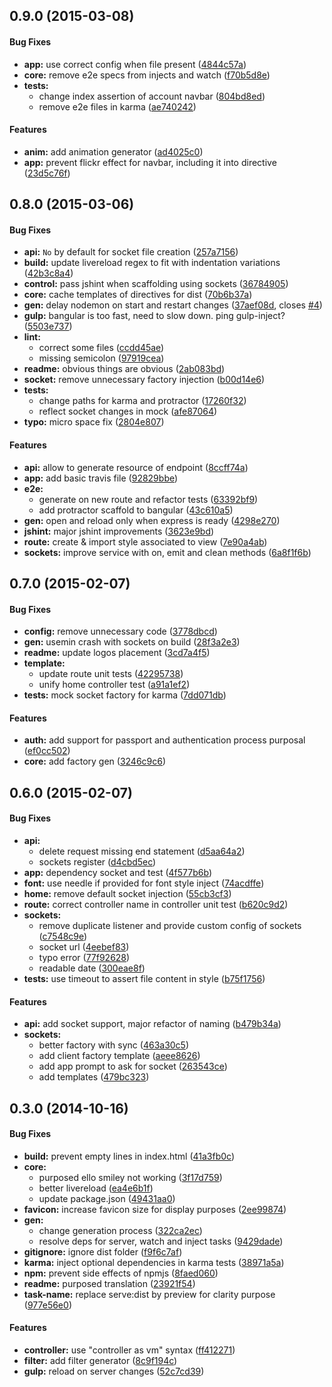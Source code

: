 ## 0.9.0 (2015-03-08)


#### Bug Fixes

* **app:** use correct config when file present ([4844c57a](https://github.com/42Zavattas/generator-bangular/commit/4844c57a9a3b906465b9bcc1911f5530bf53a3a3))
* **core:** remove e2e specs from injects and watch ([f70b5d8e](https://github.com/42Zavattas/generator-bangular/commit/f70b5d8e76fef4073a4a478a8fb64207d3b3c6cc))
* **tests:**
  * change index assertion of account navbar ([804bd8ed](https://github.com/42Zavattas/generator-bangular/commit/804bd8edc78c173d5bbc4f2eaf082c44866c2f47))
  * remove e2e files in karma ([ae740242](https://github.com/42Zavattas/generator-bangular/commit/ae7402422a690d9e34ae9fb07eb1b42f95b77c03))


#### Features

* **anim:** add animation generator ([ad4025c0](https://github.com/42Zavattas/generator-bangular/commit/ad4025c031606f08ebad36836835564359983405))
* **app:** prevent flickr effect for navbar, including it into directive ([23d5c76f](https://github.com/42Zavattas/generator-bangular/commit/23d5c76fe10368ee132538a6850d2e20354c9cdf))


## 0.8.0 (2015-03-06)


#### Bug Fixes

* **api:** `No` by default for socket file creation ([257a7156](https://github.com/42Zavattas/generator-bangular/commit/257a7156077f894b592330f7a2d49359eb9ffb7d))
* **build:** update livereload regex to fit with indentation variations ([42b3c8a4](https://github.com/42Zavattas/generator-bangular/commit/42b3c8a453ad92bede41f2f8424253f282233be1))
* **control:** pass jshint when scaffolding using sockets ([36784905](https://github.com/42Zavattas/generator-bangular/commit/367849059d27e9329723abe544bd6b4081381eac))
* **core:** cache templates of directives for dist ([70b6b37a](https://github.com/42Zavattas/generator-bangular/commit/70b6b37a24d868fcbe14ca0dc034d0170024ab68))
* **gen:** delay nodemon on start and restart changes ([37aef08d](https://github.com/42Zavattas/generator-bangular/commit/37aef08d0365a93cd113b9bca102157f6bdacc2d), closes [#4](https://github.com/42Zavattas/generator-bangular/issues/4))
* **gulp:** bangular is too fast, need to slow down. ping gulp-inject? ([5503e737](https://github.com/42Zavattas/generator-bangular/commit/5503e7370d324c9aea301d8adb4eb01b8495bb96))
* **lint:**
  * correct some files ([ccdd45ae](https://github.com/42Zavattas/generator-bangular/commit/ccdd45ae01a72d4b812c6206e554c351df4dbb21))
  * missing semicolon ([97919cea](https://github.com/42Zavattas/generator-bangular/commit/97919cea35036cdf7c3a6f8ff03f7711d5c58d54))
* **readme:** obvious things are obvious ([2ab083bd](https://github.com/42Zavattas/generator-bangular/commit/2ab083bd8813cbc82e00aabc2b9a50d83803247e))
* **socket:** remove unnecessary factory injection ([b00d14e6](https://github.com/42Zavattas/generator-bangular/commit/b00d14e6591347c5d21bb7f204c7cc231118972d))
* **tests:**
  * change paths for karma and protractor ([17260f32](https://github.com/42Zavattas/generator-bangular/commit/17260f3201dbf201ac5c23a5fab8ef1c43d07c6e))
  * reflect socket changes in mock ([afe87064](https://github.com/42Zavattas/generator-bangular/commit/afe8706434d779e6d0032059305ca3c144e27b74))
* **typo:** micro space fix ([2804e807](https://github.com/42Zavattas/generator-bangular/commit/2804e80735485f2d2b22c0d41061187fb1745c88))


#### Features

* **api:** allow to generate resource of endpoint ([8ccff74a](https://github.com/42Zavattas/generator-bangular/commit/8ccff74ac98d99ae128361c0c5c0990ac80a816a))
* **app:** add basic travis file ([92829bbe](https://github.com/42Zavattas/generator-bangular/commit/92829bbe6025e42e94f888f4933c081cfff4715d))
* **e2e:**
  * generate on new route and refactor tests ([63392bf9](https://github.com/42Zavattas/generator-bangular/commit/63392bf9c4214e921f2285a7aaddd9080c201a09))
  * add protractor scaffold to bangular ([43c610a5](https://github.com/42Zavattas/generator-bangular/commit/43c610a5473d6fd270103edf09779610ada24285))
* **gen:** open and reload only when express is ready ([4298e270](https://github.com/42Zavattas/generator-bangular/commit/4298e270da6528e2a53b1721fa6b7a732476fd56))
* **jshint:** major jshint improvements ([3623e9bd](https://github.com/42Zavattas/generator-bangular/commit/3623e9bd880f0ea7f384267f679e289123d067ff))
* **route:** create & import style associated to view ([7e90a4ab](https://github.com/42Zavattas/generator-bangular/commit/7e90a4ab0b5f683432c83465ccde169b54069908))
* **sockets:** improve service with on, emit and clean methods ([6a8f1f6b](https://github.com/42Zavattas/generator-bangular/commit/6a8f1f6be37bb121b0c55d826cf7d575ae225b83))


## 0.7.0 (2015-02-07)


#### Bug Fixes

* **config:** remove unnecessary code ([3778dbcd](https://github.com/42Zavattas/generator-bangular/commit/3778dbcd58722b241fd98b76c371fff8a390b553))
* **gen:** usemin crash with sockets on build ([28f3a2e3](https://github.com/42Zavattas/generator-bangular/commit/28f3a2e3ec337bd8a718c61d295dfea8009cab0d))
* **readme:** update logos placement ([3cd7a4f5](https://github.com/42Zavattas/generator-bangular/commit/3cd7a4f532edb2ec7c9b4ca2b7f618f32d8e73bc))
* **template:**
  * update route unit tests ([42295738](https://github.com/42Zavattas/generator-bangular/commit/4229573847a53678eb7495d952cf6acc964fe8ab))
  * unify home controller test ([a91a1ef2](https://github.com/42Zavattas/generator-bangular/commit/a91a1ef2eb03277c05ab03dd71116a87d7181b64))
* **tests:** mock socket factory for karma ([7dd071db](https://github.com/42Zavattas/generator-bangular/commit/7dd071db3ad3833c01581444f6e1a98473584ecc))


#### Features

* **auth:** add support for passport and authentication process purposal ([ef0cc502](https://github.com/42Zavattas/generator-bangular/commit/ef0cc502db4634124de92dd3135afad8ef80d202))
* **core:** add factory gen ([3246c9c6](https://github.com/42Zavattas/generator-bangular/commit/3246c9c612f0f7a8a4c0821bbf89cadb8512ae45))


## 0.6.0 (2015-02-07)


#### Bug Fixes

* **api:**
  * delete request missing end statement ([d5aa64a2](https://github.com/42Zavattas/generator-bangular/commit/d5aa64a2c5fa1e990069c0d523cc95dde2402938))
  * sockets register ([d4cbd5ec](https://github.com/42Zavattas/generator-bangular/commit/d4cbd5ec9e3230d7f317398ff447a128dd1ff332))
* **app:** dependency socket and test ([4f577b6b](https://github.com/42Zavattas/generator-bangular/commit/4f577b6b20fd459279d4a5bcf182b1dc5b32c468))
* **font:** use needle if provided for font style inject ([74acdffe](https://github.com/42Zavattas/generator-bangular/commit/74acdffe48cc50cae529e988ce3a0558ebd78787))
* **home:** remove default socket injection ([55cb3cf3](https://github.com/42Zavattas/generator-bangular/commit/55cb3cf3bb4916c4ad10f8b04659bee5109f1b6f))
* **route:** correct controller name in controller unit test ([b620c9d2](https://github.com/42Zavattas/generator-bangular/commit/b620c9d22ad080fd8be31f92d28af8cc88153adb))
* **sockets:**
  * remove duplicate listener and provide custom config of sockets ([c7548c9e](https://github.com/42Zavattas/generator-bangular/commit/c7548c9e9097a401b11031527c6af7f8c7738181))
  * socket url ([4eebef83](https://github.com/42Zavattas/generator-bangular/commit/4eebef83e1c5a70b73f883f89fed0475e8db70d0))
  * typo error ([77f92628](https://github.com/42Zavattas/generator-bangular/commit/77f92628b540871caa94b79d35a05017c51c22f6))
  * readable date ([300eae8f](https://github.com/42Zavattas/generator-bangular/commit/300eae8fa19da15ed3e8f77032fed1daf5c18c9c))
* **tests:** use timeout to assert file content in style ([b75f1756](https://github.com/42Zavattas/generator-bangular/commit/b75f175610c575d9540961aa5088ddb945e5ae55))


#### Features

* **api:** add socket support, major refactor of naming ([b479b34a](https://github.com/42Zavattas/generator-bangular/commit/b479b34a2b3116fc03c991c28e0e19447b37143f))
* **sockets:**
  * better factory with sync ([463a30c5](https://github.com/42Zavattas/generator-bangular/commit/463a30c592216510be379f96d2c0837e24f3484d))
  * add client factory template ([aeee8626](https://github.com/42Zavattas/generator-bangular/commit/aeee86268d57934d01b55599b02db25185d498e4))
  * add app prompt to ask for socket ([263543ce](https://github.com/42Zavattas/generator-bangular/commit/263543ce2d29ee09f25f4ebb9bf2b150af31c594))
  * add templates ([479bc323](https://github.com/42Zavattas/generator-bangular/commit/479bc3235ee0d89ec228507839b844b70aeec5fc))


## 0.3.0 (2014-10-16)


#### Bug Fixes

* **build:** prevent empty lines in index.html ([41a3fb0c](https://github.com/42Zavattas/generator-bangular/commit/41a3fb0c0f1b2da65e900ca3b8970baacdb00895))
* **core:**
  * purposed ello smiley not working ([3f17d759](https://github.com/42Zavattas/generator-bangular/commit/3f17d7591c018c4051afed0fda2c5c8ea465ed15))
  * better livereload ([ea4e6b1f](https://github.com/42Zavattas/generator-bangular/commit/ea4e6b1f56726d32bb22b662efcb4cbaf6062e22))
  * update package.json ([49431aa0](https://github.com/42Zavattas/generator-bangular/commit/49431aa0505db5030927559e3be0656e55daac4f))
* **favicon:** increase favicon size for display purposes ([2ee99874](https://github.com/42Zavattas/generator-bangular/commit/2ee99874fc07918b626b7c506b388b29f13727c2))
* **gen:**
  * change generation process ([322ca2ec](https://github.com/42Zavattas/generator-bangular/commit/322ca2ecf71bb09a6cc622620ad0c27e966d178e))
  * resolve deps for server, watch and inject tasks ([9429dade](https://github.com/42Zavattas/generator-bangular/commit/9429dade255f72a06ba6274d0bccf8af3035173e))
* **gitignore:** ignore dist folder ([f9f6c7af](https://github.com/42Zavattas/generator-bangular/commit/f9f6c7afce6d91e905d19ee701cd98ee2246c46f))
* **karma:** inject optional dependencies in karma tests ([38971a5a](https://github.com/42Zavattas/generator-bangular/commit/38971a5ab0d421d0de59d2e90750c1cfa6f6ee2b))
* **npm:** prevent side effects of npmjs ([8faed060](https://github.com/42Zavattas/generator-bangular/commit/8faed0606db81523af310f176594f0b24d793969))
* **readme:** purposed translation ([23921f54](https://github.com/42Zavattas/generator-bangular/commit/23921f54c594af48fa06f819db2f0e6be8253eb2))
* **task-name:** replace serve:dist by preview for clarity purpose ([977e56e0](https://github.com/42Zavattas/generator-bangular/commit/977e56e0f7594f0212a0bfbbe68f448227798997))


#### Features

* **controller:** use "controller as vm" syntax ([ff412271](https://github.com/42Zavattas/generator-bangular/commit/ff4122715e0f9ffffc37493e9ab22b4d16930da8))
* **filter:** add filter generator ([8c9f194c](https://github.com/42Zavattas/generator-bangular/commit/8c9f194c3d877b22d4d1ae296305e77b21235f35))
* **gulp:** reload on server changes ([52c7cd39](https://github.com/42Zavattas/generator-bangular/commit/52c7cd39c738305fcc4e1479b5a35190fde166e7))

